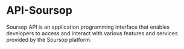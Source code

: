# API-Soursop
Soursop API is an application programming interface that enables developers to access and interact with various features and services provided by the Soursop platform.

